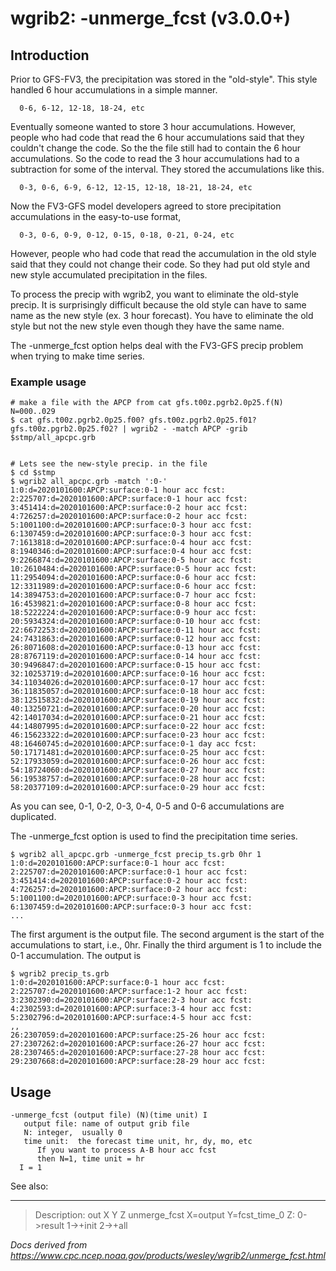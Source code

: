 # wgrib2: -unmerge_fcst (v3.0.0+)

## Introduction

Prior to GFS-FV3, the precipitation was stored in the "old-style". This style
handled 6 hour accumulations in a simple manner.

```
  0-6, 6-12, 12-18, 18-24, etc
```

Eventually someone wanted to store 3 hour accumulations. However, people who had code
that read the 6 hour accumulations said that they couldn't change the code. So the
the file still had to contain the 6 hour accumulations. So the code to read the
3 hour accumulations had to a subtraction for some of the interval. They stored
the accumulations like this.

```
  0-3, 0-6, 6-9, 6-12, 12-15, 12-18, 18-21, 18-24, etc
```

Now the FV3-GFS model developers agreed to store precipitation accumulations in
the easy-to-use format,

```
  0-3, 0-6, 0-9, 0-12, 0-15, 0-18, 0-21, 0-24, etc
```

However, people who had code that read the accumulation in the old style said that
they could not change their code. So they had put old style and new style accumulated
precipitation in the files.

To process the precip with wgrib2, you want to eliminate the old-style precip.
It is surprisingly difficult because the old style can have to same name as
the new style (ex. 3 hour forecast). You have to eliminate the old style but
not the new style even though they have the same name.

The -unmerge_fcst option helps deal with the
FV3-GFS precip problem when trying to make time series.

### Example usage

```
# make a file with the APCP from cat gfs.t00z.pgrb2.0p25.f(N) N=000..029
$ cat gfs.t00z.pgrb2.0p25.f00? gfs.t00z.pgrb2.0p25.f01? gfs.t00z.pgrb2.0p25.f02? | wgrib2 - -match APCP -grib $stmp/all_apcpc.grb


# Lets see the new-style precip. in the file
$ cd $stmp
$ wgrib2 all_apcpc.grb -match ':0-'
1:0:d=2020101600:APCP:surface:0-1 hour acc fcst:
2:225707:d=2020101600:APCP:surface:0-1 hour acc fcst:
3:451414:d=2020101600:APCP:surface:0-2 hour acc fcst:
4:726257:d=2020101600:APCP:surface:0-2 hour acc fcst:
5:1001100:d=2020101600:APCP:surface:0-3 hour acc fcst:
6:1307459:d=2020101600:APCP:surface:0-3 hour acc fcst:
7:1613818:d=2020101600:APCP:surface:0-4 hour acc fcst:
8:1940346:d=2020101600:APCP:surface:0-4 hour acc fcst:
9:2266874:d=2020101600:APCP:surface:0-5 hour acc fcst:
10:2610484:d=2020101600:APCP:surface:0-5 hour acc fcst:
11:2954094:d=2020101600:APCP:surface:0-6 hour acc fcst:
12:3311989:d=2020101600:APCP:surface:0-6 hour acc fcst:
14:3894753:d=2020101600:APCP:surface:0-7 hour acc fcst:
16:4539821:d=2020101600:APCP:surface:0-8 hour acc fcst:
18:5222224:d=2020101600:APCP:surface:0-9 hour acc fcst:
20:5934324:d=2020101600:APCP:surface:0-10 hour acc fcst:
22:6672253:d=2020101600:APCP:surface:0-11 hour acc fcst:
24:7431863:d=2020101600:APCP:surface:0-12 hour acc fcst:
26:8071608:d=2020101600:APCP:surface:0-13 hour acc fcst:
28:8767119:d=2020101600:APCP:surface:0-14 hour acc fcst:
30:9496847:d=2020101600:APCP:surface:0-15 hour acc fcst:
32:10253719:d=2020101600:APCP:surface:0-16 hour acc fcst:
34:11034026:d=2020101600:APCP:surface:0-17 hour acc fcst:
36:11835057:d=2020101600:APCP:surface:0-18 hour acc fcst:
38:12515832:d=2020101600:APCP:surface:0-19 hour acc fcst:
40:13250721:d=2020101600:APCP:surface:0-20 hour acc fcst:
42:14017034:d=2020101600:APCP:surface:0-21 hour acc fcst:
44:14807995:d=2020101600:APCP:surface:0-22 hour acc fcst:
46:15623322:d=2020101600:APCP:surface:0-23 hour acc fcst:
48:16460745:d=2020101600:APCP:surface:0-1 day acc fcst:
50:17171481:d=2020101600:APCP:surface:0-25 hour acc fcst:
52:17933059:d=2020101600:APCP:surface:0-26 hour acc fcst:
54:18724060:d=2020101600:APCP:surface:0-27 hour acc fcst:
56:19538757:d=2020101600:APCP:surface:0-28 hour acc fcst:
58:20377109:d=2020101600:APCP:surface:0-29 hour acc fcst:
```

As you can see, 0-1, 0-2, 0-3, 0-4, 0-5 and 0-6 accumulations are duplicated.

The -unmerge_fcst option is used to find the precipitation time series.

```
$ wgrib2 all_apcpc.grb -unmerge_fcst precip_ts.grb 0hr 1
1:0:d=2020101600:APCP:surface:0-1 hour acc fcst:
2:225707:d=2020101600:APCP:surface:0-1 hour acc fcst:
3:451414:d=2020101600:APCP:surface:0-2 hour acc fcst:
4:726257:d=2020101600:APCP:surface:0-2 hour acc fcst:
5:1001100:d=2020101600:APCP:surface:0-3 hour acc fcst:
6:1307459:d=2020101600:APCP:surface:0-3 hour acc fcst:
...
```

The first argument is the output file. The second argument is
the start of the accumulations to start, i.e., 0hr. Finally the
third argument is 1 to include the 0-1 accumulation. The output is

```
$ wgrib2 precip_ts.grb
1:0:d=2020101600:APCP:surface:0-1 hour acc fcst:
2:225707:d=2020101600:APCP:surface:1-2 hour acc fcst:
3:2302390:d=2020101600:APCP:surface:2-3 hour acc fcst:
4:2302593:d=2020101600:APCP:surface:3-4 hour acc fcst:
5:2302796:d=2020101600:APCP:surface:4-5 hour acc fcst:
,,
26:2307059:d=2020101600:APCP:surface:25-26 hour acc fcst:
27:2307262:d=2020101600:APCP:surface:26-27 hour acc fcst:
28:2307465:d=2020101600:APCP:surface:27-28 hour acc fcst:
29:2307668:d=2020101600:APCP:surface:28-29 hour acc fcst:
```

## Usage

```
-unmerge_fcst (output file) (N)(time unit) I
   output file: name of output grib file
   N: integer,  usually 0
   time unit:  the forecast time unit, hr, dy, mo, etc
      If you want to process A-B hour acc fcst
      then N=1, time unit = hr
  I = 1
```

See also:

---

> Description: out X Y Z unmerge_fcst X=output Y=fcst_time_0 Z: 0->result 1->+init 2->+all

_Docs derived from <https://www.cpc.ncep.noaa.gov/products/wesley/wgrib2/unmerge_fcst.html>_
